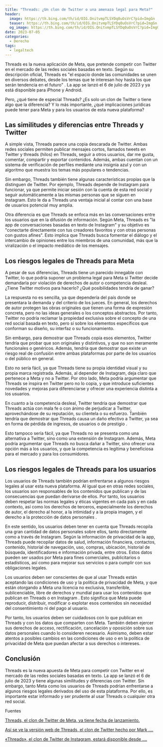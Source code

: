 ```yaml
---
title: "Threads: ¿Un clon de Twitter o una amenaza legal para Meta?"
header:
  image: https://th.bing.com/th/id/OIG.OnitvmpTLSYDq0uOsVrC?pid=ImgGn
  teaser: https://th.bing.com/th/id/OIG.OnitvmpTLSYDq0uOsVrC?pid=ImgGn
  og_image: https://th.bing.com/th/id/OIG.OnitvmpTLSYDq0uOsVrC?pid=ImgGn
date: 2023-07-05
categories:
  - Derecho
tags:
  - legaltech
---
```


Threads es la nueva aplicación de Meta, que pretende competir con Twitter en el mercado de las redes sociales basadas en texto. Según su descripción oficial, Threads es "el espacio donde las comunidades se unen en diversos debates, desde los temas que te interesan hoy hasta los que serán tendencia en el futuro" . La app se lanzó el 6 de julio de 2023 y ya está disponible para iPhone y Android.

Pero, ¿qué tiene de especial Threads? ¿Es solo un clon de Twitter o tiene algo que la diferencia? Y lo más importante, ¿qué implicaciones jurídicas puede tener para Meta y para los usuarios de esta nueva plataforma?

## Las similitudes y diferencias entre Threads y Twitter

A simple vista, Threads parece una copia descarada de Twitter. Ambas redes sociales permiten publicar mensajes cortos, llamados tweets en Twitter y threads (hilos) en Threads, seguir a otros usuarios, dar me gusta, comentar, compartir y exportar contenidos. Además, ambas cuentan con un sistema de verificación de perfiles mediante una insignia azul y con un algoritmo que muestra los temas más populares o tendencias.

Sin embargo, Threads también tiene algunas características propias que la distinguen de Twitter. Por ejemplo, Threads depende de Instagram para funcionar, ya que permite iniciar sesión con la cuenta de esta red social y seguir automáticamente a las mismas personas que se siguen en Instagram. Esto le da a Threads una ventaja inicial al contar con una base de usuarios potencial muy amplia.

Otra diferencia es que Threads se enfoca más en las conversaciones entre los usuarios que en la difusión de información. Según Meta, Threads es "la app de conversaciones basadas en texto de Instagram" y su objetivo es "conectarte directamente con tus creadores favoritos y con otras personas con gustos afines". Esto implica que Threads busca fomentar el diálogo y el intercambio de opiniones entre los miembros de una comunidad, más que la viralización o el impacto mediático de los mensajes.

## Los riesgos legales de Threads para Meta

A pesar de sus diferencias, Threads tiene un parecido innegable con Twitter, lo que podría suponer un problema legal para Meta si Twitter decide demandarla por violación de derechos de autor o competencia desleal. ¿Tiene Twitter motivos para hacerlo? ¿Qué posibilidades tendría de ganar?

La respuesta no es sencilla, ya que dependería del país donde se presentara la demanda y del criterio de los jueces. En general, los derechos de autor protegen las obras originales que tienen una forma de expresión concreta, pero no las ideas generales o los conceptos abstractos. Por tanto, Twitter no podría reclamar la propiedad exclusiva sobre el concepto de una red social basada en texto, pero sí sobre los elementos específicos que conforman su diseño, su interfaz o su funcionamiento.

Sin embargo, para demostrar que Threads copia esos elementos, Twitter tendría que probar que son originales y distintivos, y que no son meramente funcionales o genéricos. Además, tendría que demostrar que existe un riesgo real de confusión entre ambas plataformas por parte de los usuarios o del público en general.

Esto no sería fácil, ya que Threads tiene su propia identidad visual y su propia marca registrada. Además, al depender de Instagram, deja claro que pertenece a Meta y no a Twitter. Por otro lado, Meta podría argumentar que Threads se inspira en Twitter pero no lo copia, y que introduce suficientes novedades y mejoras para diferenciarse y ofrecer una experiencia distinta a los usuarios.

En cuanto a la competencia desleal, Twitter tendría que demostrar que Threads actúa con mala fe o con ánimo de perjudicar a Twitter, aprovechándose de su reputación, su clientela o su esfuerzo. También tendría que demostrar que Threads causa un daño efectivo a Twitter, ya sea en forma de pérdida de ingresos, de usuarios o de prestigio .

Esto tampoco sería fácil, ya que Threads no se presenta como una alternativa a Twitter, sino como una extensión de Instagram. Además, Meta podría argumentar que Threads no busca dañar a Twitter, sino ofrecer una opción más a los usuarios, y que la competencia es legítima y beneficiosa para el mercado y para los consumidores.

## Los riesgos legales de Threads para los usuarios

Los usuarios de Threads también podrían enfrentarse a algunos riesgos legales al usar esta nueva plataforma. Al igual que en otras redes sociales, los usuarios son responsables de los contenidos que publican y de las consecuencias que puedan derivarse de ellos. Por tanto, los usuarios deben respetar las normas legales y éticas vigentes en cada país y en cada contexto, así como los derechos de terceros, especialmente los derechos de autor, el derecho al honor, a la intimidad y a la propia imagen, y el derecho a la protección de datos personales .

En este sentido, los usuarios deben tener en cuenta que Threads recopila una gran cantidad de datos personales sobre ellos, tanto directamente como a través de Instagram. Según la información de privacidad de la app, Threads puede recopilar datos de salud, información financiera, contactos, contenido, historial de navegación, uso, compras, ubicación, historial de búsqueda, identificadores e información privada, entre otros. Estos datos pueden ser usados por Meta para fines comerciales, publicitarios o estadísticos, así como para mejorar sus servicios o para cumplir con sus obligaciones legales.

Los usuarios deben ser conscientes de que al usar Threads están aceptando las condiciones de uso y la política de privacidad de Meta, y que están otorgando a Meta una licencia no exclusiva, transferible, sublicenciable, libre de derechos y mundial para usar los contenidos que publican en Threads o en Instagram . Esto significa que Meta puede reproducir, distribuir, modificar o explotar esos contenidos sin necesidad del consentimiento ni del pago al usuario.

Por tanto, los usuarios deben ser cuidadosos con lo que publican en Threads y con los datos que comparten con Meta. También deben ejercer sus derechos de acceso, rectificación, cancelación y oposición sobre sus datos personales cuando lo consideren necesario. Asimismo, deben estar atentos a posibles cambios en las condiciones de uso o en la política de privacidad de Meta que puedan afectar a sus derechos o intereses.

## Conclusión

Threads es la nueva apuesta de Meta para competir con Twitter en el mercado de las redes sociales basadas en texto. La app se lanzó el 6 de julio de 2023 y tiene algunas similitudes y diferencias con Twitter. Sin embargo, tanto Meta como los usuarios de Threads podrían enfrentarse a algunos riesgos legales derivados del uso de esta plataforma. Por ello, es importante estar informado y ser prudente al usar Threads o cualquier otra red social.

Fuentes

[Threads, el clon de Twitter de Meta, ya tiene fecha de lanzamiento. ](https://hipertextual.com/2023/07/threads-clon-twitter-meta-fecha-de-lanzamiento)

[Así se ve la versión web de Threads, el clon de Twitter hecho por Mark ....](https://www.lanacion.com.ar/tecnologia/asi-se-ve-la-version-web-de-threads-el-clon-de-twitter-hecho-por-mark-zuckerberg-nid05072023/)

[«Threads», el clon de Twitter de Instagram, estará disponible desde ....](https://ohmygeek.net/2023/07/04/threads-instagram-disponibilidad/)
